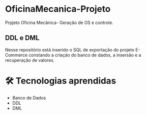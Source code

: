 # OficinaMecanica-Projeto
Prpjeto Oficina Mecânica- Geração de OS e controle.
## DDL e DML

Nesse repositório está inserido o SQL de exportação do projeto E-Commerce constando a criação do banco de dados, a insersão e a recuperação de valores.

# 🛠️ Tecnologias aprendidas

- Banco de Dados
- DDL
- DML
